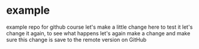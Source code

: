 # example
example repo for github course
let's make a little change here to test it
let's change it again, to see what happens
let's again make a change and make sure this change is save to the remote version on GitHub
